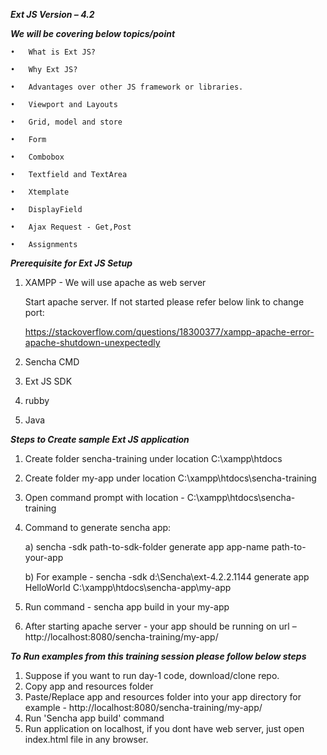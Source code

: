 ***Ext JS Version – 4.2***

***We will be covering below topics/point***

    •	What is Ext JS?

    •	Why Ext JS?

    •	Advantages over other JS framework or libraries.

    •	Viewport and Layouts

    •	Grid, model and store

    •	Form

    •	Combobox

    •	Textfield and TextArea

    •	Xtemplate

    •	DisplayField

    •	Ajax Request - Get,Post

    •	Assignments

***Prerequisite for Ext JS Setup***

1.	XAMPP - We will use apache as web server

    Start apache server. If not started please refer below link to change port:
    
    https://stackoverflow.com/questions/18300377/xampp-apache-error-apache-shutdown-unexpectedly
2.	Sencha CMD
3.	Ext JS SDK
4.	rubby
5.	Java

***Steps to Create sample Ext JS application***

1.	Create folder sencha-training under location C:\xampp\htdocs
2.	Create folder my-app under location C:\xampp\htdocs\sencha-training
3.	Open command prompt with location - C:\xampp\htdocs\sencha-training
4.	Command to generate sencha app:

    a)	sencha -sdk path-to-sdk-folder generate app app-name path-to-your-app
   
    b)	For example - sencha -sdk d:\Sencha\ext-4.2.2.1144 generate app HelloWorld C:\xampp\htdocs\sencha-app\my-app
   
5.	Run command -  sencha app build in your my-app

6.	After starting apache server - your app should be running on url – http://localhost:8080/sencha-training/my-app/



***To Run examples from this training session please follow below steps***

1. Suppose if you want to run day-1 code, download/clone repo.
2. Copy app and resources folder
3. Paste/Replace app and resources folder into your app directory for example - http://localhost:8080/sencha-training/my-app/
4. Run 'Sencha app build' command
5. Run application on localhost, if you dont have web server, just open index.html file in any browser.










